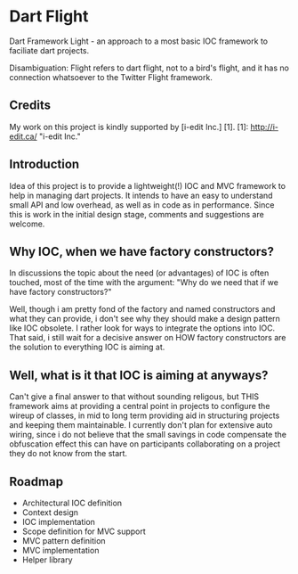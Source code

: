 Dart Flight
========

Dart Framework Light - an approach to a most basic IOC framework to faciliate dart projects.

Disambiguation: Flight refers to dart flight, not to a bird's flight, and it has no connection whatsoever to the Twitter Flight framework. 


Credits
--------
My work on this project is kindly supported by [i-edit Inc.] [1].
	[1]: http://i-edit.ca/ "i-edit Inc."


Introduction
------------

Idea of this project is to provide a lightweight(!) IOC and MVC framework to help in managing dart projects.
It intends to have an easy to understand small API and low overhead, as well as in code as in performance.
Since this is work in the initial design stage, comments and suggestions are welcome.

Why IOC, when we have factory constructors?
--------------------
In discussions the topic about the need (or advantages) of IOC is often touched, most of the time with the argument:
"Why do we need that if we have factory constructors?"

Well, though i am pretty fond of the factory and named constructors and what they can provide, i don't see why they should
make a design pattern like IOC obsolete. I rather look for ways to integrate the options into IOC.
That said, i still wait for a decisive answer on HOW factory constructors are the solution to everything IOC is aiming at.

Well, what is it that IOC is aiming at anyways?
-----------------------------

Can't give a final answer to that without sounding religous, but THIS framework aims at providing a central point in projects to configure the wireup of classes, in mid to long term providing aid
in structuring projects and keeping them maintainable. 
I currently don't plan for extensive auto wiring, since i do not believe that the small savings in code compensate the obfuscation effect this can have
on participants collaborating on a project they do not know from the start.

Roadmap
-------

- Architectural IOC definition
- Context design
- IOC implementation
- Scope definition for MVC support
- MVC pattern definition
- MVC implementation
- Helper library
